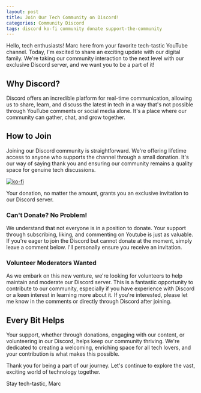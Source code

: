 ```yaml
---
layout: post
title: Join Our Tech Community on Discord!
categories: Community Discord
tags: discord ko-fi community donate support-the-community
---
```



Hello, tech enthusiasts! Marc here from your favorite tech-tastic YouTube channel. Today, I'm excited to share an exciting update with our digital family. We're taking our community interaction to the next level with our exclusive Discord server, and we want you to be a part of it!

## Why Discord?

Discord offers an incredible platform for real-time communication, allowing us to share, learn, and discuss the latest in tech in a way that's not possible through YouTube comments or social media alone. It's a place where our community can gather, chat, and grow together.

## How to Join

Joining our Discord community is straightforward. We're offering lifetime access to anyone who supports the channel through a small donation. It's our way of saying thank you and ensuring our community remains a quality space for genuine tech discussions.

[![ko-fi](https://ko-fi.com/img/githubbutton_sm.svg)](https://ko-fi.com/G2G0UMWZ8)

Your donation, no matter the amount, grants you an exclusive invitation to our Discord server. 

### Can't Donate? No Problem!

We understand that not everyone is in a position to donate. Your support through subscribing, liking, and commenting on Youtube is just as valuable. If you're eager to join the Discord but cannot donate at the moment, simply leave a comment below. I'll personally ensure you receive an invitation.

### Volunteer Moderators Wanted

As we embark on this new venture, we're looking for volunteers to help maintain and moderate our Discord server. This is a fantastic opportunity to contribute to our community, especially if you have experience with Discord or a keen interest in learning more about it. If you're interested, please let me know in the comments or directly through Discord after joining.

## Every Bit Helps

Your support, whether through donations, engaging with our content, or volunteering in our Discord, helps keep our community thriving. We're dedicated to creating a welcoming, enriching space for all tech lovers, and your contribution is what makes this possible.

Thank you for being a part of our journey. Let's continue to explore the vast, exciting world of technology together.

Stay tech-tastic,
Marc
